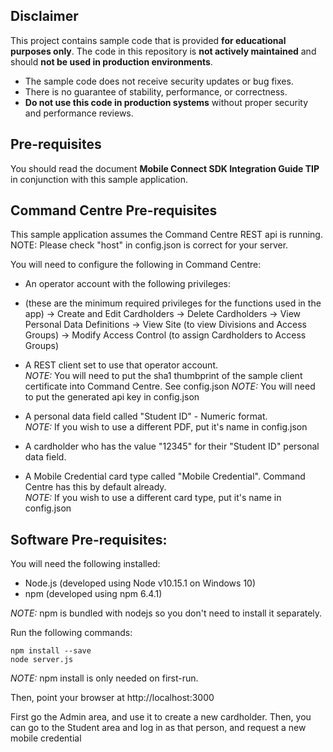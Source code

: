 ## Disclaimer

This project contains sample code that is provided **for educational purposes only**. The code in this repository is **not actively maintained** and should **not be used in production environments**.

- The sample code does not receive security updates or bug fixes.
- There is no guarantee of stability, performance, or correctness.
- **Do not use this code in production systems** without proper security and performance reviews.

## Pre-requisites

You should read the document **Mobile Connect SDK Integration Guide TIP** in conjunction with this sample application.

## Command Centre Pre-requisites

This sample application assumes the Command Centre REST api is running.  
NOTE: Please check "host" in config.json is correct for your server.

You will need to configure the following in Command Centre:

- An operator account with the following privileges: 
- (these are the minimum required privileges for the functions used in the app)
  -> Create and Edit Cardholders
  -> Delete Cardholders
  -> View Personal Data Definitions
  -> View Site (to view Divisions and Access Groups)
  -> Modify Access Control (to assign Cardholders to Access Groups)

- A REST client set to use that operator account.  
  *NOTE:* You will need to put the sha1 thumbprint of the sample client certificate into Command Centre. See config.json
  *NOTE:* You will need to put the generated api key in config.json

- A personal data field called "Student ID" - Numeric format.  
  *NOTE:* If you wish to use a different PDF, put it's name in config.json

- A cardholder who has the value "12345" for their "Student ID" personal data field.

- A Mobile Credential card type called "Mobile Credential". Command Centre has this by default already.  
  *NOTE:* If you wish to use a different card type, put it's name in config.json

## Software Pre-requisites:

You will need the following installed:

* Node.js     (developed using Node v10.15.1 on Windows 10)
* npm         (developed using npm 6.4.1)

*NOTE:* npm is bundled with nodejs so you don't need to install it separately.

Run the following commands:

    npm install --save
    node server.js

*NOTE:* npm install is only needed on first-run.

Then, point your browser at http://localhost:3000

First go the Admin area, and use it to create a new cardholder.
Then, you can go to the Student area and log in as that person, and request a new mobile credential
